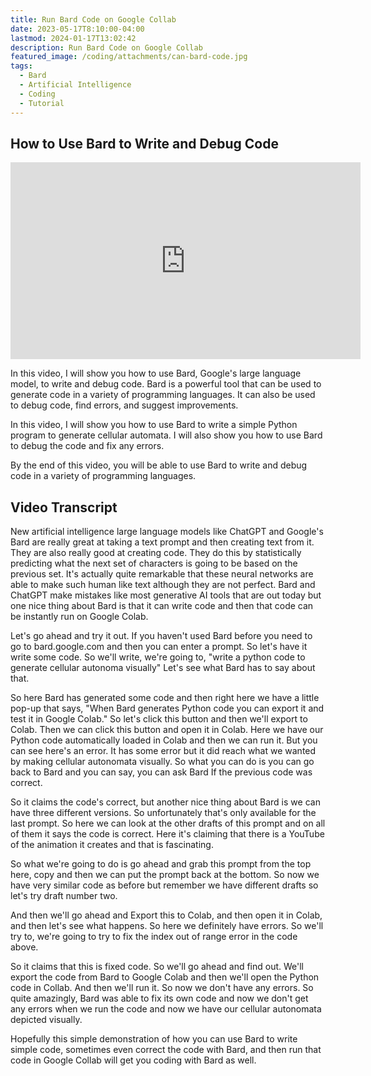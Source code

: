 ```yaml
---
title: Run Bard Code on Google Collab
date: 2023-05-17T8:10:00-04:00
lastmod: 2024-01-17T13:02:42
description: Run Bard Code on Google Collab
featured_image: /coding/attachments/can-bard-code.jpg
tags:
  - Bard
  - Artificial Intelligence
  - Coding
  - Tutorial
---
```


## How to Use Bard to Write and Debug Code

<div class="iframe-16-9-container">
<iframe class="youTubeIframe" width="560" height="315" src="https://www.youtube.com/embed/y6stpiO5x6o?rel=0" title="YouTube video player" frameborder="0" allow="accelerometer; autoplay; clipboard-write; encrypted-media; gyroscope; picture-in-picture; web-share" allowfullscreen></iframe>
</div>

In this video, I will show you how to use Bard, Google's large language model, to write and debug code. Bard is a powerful tool that can be used to generate code in a variety of programming languages. It can also be used to debug code, find errors, and suggest improvements.

In this video, I will show you how to use Bard to write a simple Python program to generate cellular automata. I will also show you how to use Bard to debug the code and fix any errors.

By the end of this video, you will be able to use Bard to write and debug code in a variety of programming languages.

## Video Transcript

New artificial intelligence large language models like ChatGPT and Google's Bard are really great at taking a text prompt and then creating text from it. They are also really good at creating code. They do this by statistically predicting what the next set of characters is going to be based on the previous set. It's actually quite remarkable that these neural networks are able to make such human like text although they are not perfect. Bard and ChatGPT make mistakes like most generative AI tools that are out today but one nice thing about Bard is that it can write code and then that code can be instantly run on Google Colab.

Let's go ahead and try it out. If you haven't used Bard before you need to go to bard.google.com and then you can enter a prompt. So let's have it write some code. So we'll write, we're going to, "write a python code to generate cellular autonoma visually" Let's see what Bard has to say about that.

So here Bard has generated some code and then right here we have a little pop-up that says, "When Bard generates Python code you can export it and test it in Google Colab." So let's click this button and then we'll export to Colab. Then we can click this button and open it in Colab. Here we have our Python code automatically loaded in Colab and then we can run it. But you can see here's an error. It has some error but it did reach what we wanted by making cellular autonomata visually. So what you can do is you can go back to Bard and you can say, you can ask Bard If the previous code was correct.

So it claims the code's correct, but another nice thing about Bard is we can have three different versions. So unfortunately that's only available for the last prompt. So here we can look at the other drafts of this prompt and on all of them it says the code is correct. Here it's claiming that there is a YouTube of the animation it creates and that is fascinating.

So what we're going to do is go ahead and grab this prompt from the top here, copy and then we can put the prompt back at the bottom. So now we have very similar code as before but remember we have different drafts so let's try draft number two.

And then we'll go ahead and Export this to Colab, and then open it in Colab, and then let's see what happens. So here we definitely have errors. So we'll try to, we're going to try to fix the index out of range error in the code above.

So it claims that this is fixed code. So we'll go ahead and find out. We'll export the code from Bard to Google Colab and then we'll open the Python code in Collab. And then we'll run it. So now we don't have any errors. So quite amazingly, Bard was able to fix its own code and now we don't get any errors when we run the code and now we have our cellular autonomata depicted visually.

Hopefully this simple demonstration of how you can use Bard to write simple code, sometimes even correct the code with Bard, and then run that code in Google Collab will get you coding with Bard as well.
